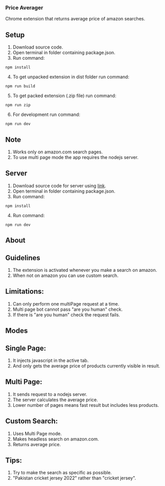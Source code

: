 ### Price Averager

Chrome extension that returns average price of amazon searches.

## Setup

1. Download source code.
2. Open terminal in folder containing package.json.
3. Run command:

```
npm install
```

4. To get unpacked extension in dist folder run command:

```
npm run build
```

5. To get packed extension (.zip file) run command:

```
npm run zip
```

6. For development run command:

```
npm run dev
```

## Note

1. Works only on amazon.com search pages.
2. To use multi page mode the app requires the nodejs server.

## Server

1. Download source code for server using [link](https://github.com/Danial-frpf/price_averager_server).
2. Open terminal in folder containing package.json.
3. Run command:

```
npm install
```

4. Run command:

```
npm run dev
```

## About

## Guidelines

1. The extension is activated whenever you make a search on amazon.
2. When not on amazon you can use custom search.

## Limitations:

1. Can only perform one multiPage request at a time.
2. Multi page bot cannot pass "are you human" check.
3. If there is "are you human" check the request fails.

## Modes

## Single Page:

1. It injects javascript in the active tab.
2. And only gets the average price of products currently visible in result.

## Multi Page:

1. It sends request to a nodejs server.
2. The server calculates the average price.
3. Lower number of pages means fast result but includes less products.

## Custom Search:

1. Uses Multi Page mode.
2. Makes headless search on amazon.com.
3. Returns average price.

## Tips:

1. Try to make the search as specific as possible.
2. "Pakistan cricket jersey 2022" rather than "cricket jersey".
